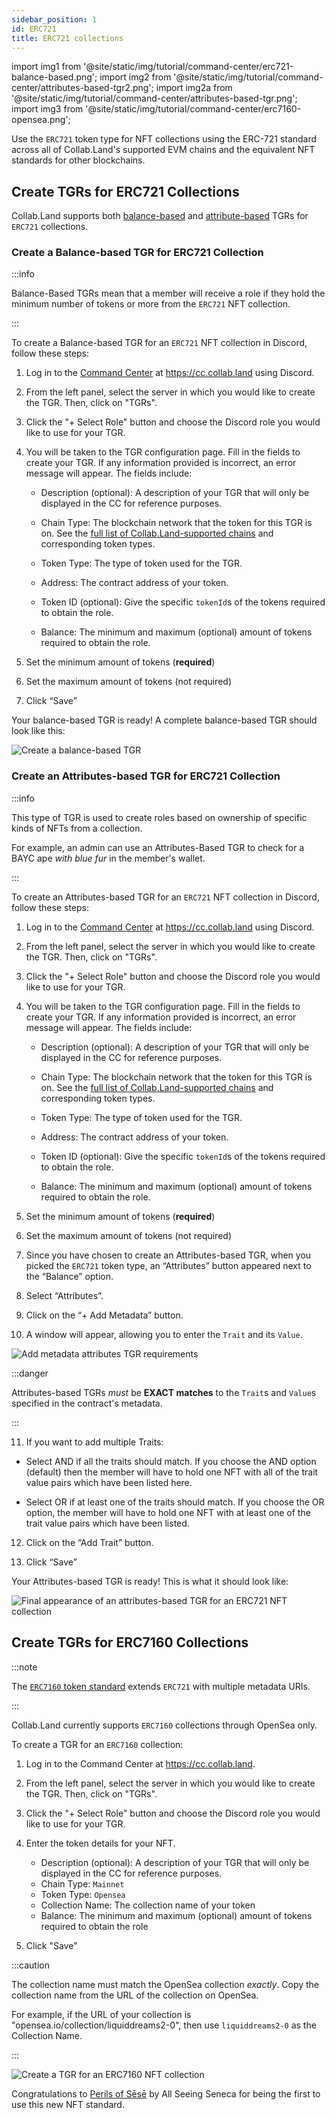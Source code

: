 ```yaml
---
sidebar_position: 1
id: ERC721
title: ERC721 collections
---
```

import img1 from '@site/static/img/tutorial/command-center/erc721-balance-based.png';
import img2 from '@site/static/img/tutorial/command-center/attributes-based-tgr2.png';
import img2a from '@site/static/img/tutorial/command-center/attributes-based-tgr.png';
import img3 from '@site/static/img/tutorial/command-center/erc7160-opensea.png';

Use the `ERC721` token type for NFT collections using the ERC-721 standard across all of Collab.Land's supported EVM chains and the equivalent NFT standards for other blockchains.

## Create TGRs for ERC721 Collections

Collab.Land supports both [balance-based](/help-docs/command-center/create-a-tgr/how-to-create-a-tgr#create-a-balance-based-tgr) and [attribute-based](/help-docs/command-center/create-a-tgr/how-to-create-a-tgr#create-a-attributes-based-tgr-nft-only) TGRs for `ERC721` collections.

### Create a Balance-based TGR for ERC721 Collection

:::info

Balance-Based TGRs mean that a member will receive a role if they hold the minimum number of tokens or more from the `ERC721` NFT collection.

:::

To create a Balance-based TGR for an `ERC721` NFT collection in Discord, follow these steps:

1. Log in to the [Command Center](/help-docs/key-features/command-center) at https://cc.collab.land using Discord.

2. From the left panel, select the server in which you would like to create the TGR. Then, click on "TGRs".

3. Click the "+ Select Role" button and choose the Discord role you would like to use for your TGR.

4. You will be taken to the TGR configuration page. Fill in the fields to create your TGR. If any information provided is incorrect, an error message will appear. The fields include:

   - Description (optional): A description of your TGR that will only be displayed in the CC for reference purposes.

   - Chain Type: The blockchain network that the token for this TGR is on. See the [full list of Collab.Land-supported chains](/help-docs/key-features/token-gate-communities#supported-blockchains--tokens) and corresponding token types.

   - Token Type: The type of token used for the TGR.

   - Address: The contract address of your token.

   - Token ID (optional): Give the specific `tokenId`s of the tokens required to obtain the role.

   - Balance: The minimum and maximum (optional) amount of tokens required to obtain the role.

5. Set the minimum amount of tokens (**required**)

6. Set the maximum amount of tokens (not required)

7. Click “Save”

Your balance-based TGR is ready! A complete balance-based TGR should look like this:

<div class="text--center">
   <img  src={img1} alt="Create a balance-based TGR" />
</div>

### Create an Attributes-based TGR for ERC721 Collection

:::info

This type of TGR is used to create roles based on ownership of specific kinds of NFTs from a collection.

For example, an admin can use an Attributes-Based TGR to check for a BAYC ape _with blue fur_ in the member's wallet.

:::

To create an Attributes-based TGR for an `ERC721` NFT collection in Discord, follow these steps:

1. Log in to the [Command Center](/help-docs/key-features/command-center) at https://cc.collab.land using Discord.

2. From the left panel, select the server in which you would like to create the TGR. Then, click on "TGRs".

3. Click the "+ Select Role" button and choose the Discord role you would like to use for your TGR.

4. You will be taken to the TGR configuration page. Fill in the fields to create your TGR. If any information provided is incorrect, an error message will appear. The fields include:

   - Description (optional): A description of your TGR that will only be displayed in the CC for reference purposes.

   - Chain Type: The blockchain network that the token for this TGR is on. See the [full list of Collab.Land-supported chains](/help-docs/key-features/token-gate-communities#supported-blockchains--tokens) and corresponding token types.

   - Token Type: The type of token used for the TGR.

   - Address: The contract address of your token.

   - Token ID (optional): Give the specific `tokenId`s of the tokens required to obtain the role.

   - Balance: The minimum and maximum (optional) amount of tokens required to obtain the role.

5. Set the minimum amount of tokens (**required**)

6. Set the maximum amount of tokens (not required)

7. Since you have chosen to create an Attributes-based TGR, when you picked the `ERC721` token type, an “Attributes” button appeared next to the “Balance” option.

8. Select “Attributes”.

9. Click on the “+ Add Metadata” button.

10. A window will appear, allowing you to enter the `Trait` and its `Value`.

   <div class="text--center">
     <img  src={img2} alt="Add metadata attributes TGR requirements" />
   </div>

:::danger

Attributes-based TGRs _must_ be **EXACT matches** to the `Trait`s and `Value`s specified in the contract's metadata.

:::

11. If you want to add multiple Traits:

   - Select AND if all the traits should match. If you choose the AND option (default) then the member will have to hold one NFT with all of the trait value pairs which have been listed here.

   - Select OR if at least one of the traits should match. If you choose the OR option, the member will have to hold one NFT with at least one of the trait value pairs which have been listed.

12. Click on the “Add Trait” button.

13. Click “Save”

Your Attributes-based TGR is ready! This is what it should look like:

   <div class="text--center">
     <img  src={img2a} alt="Final appearance of an attributes-based TGR for an ERC721 NFT collection" />
   </div>

## Create TGRs for ERC7160 Collections

:::note

The [`ERC7160` token standard](https://eips.ethereum.org/EIPS/eip-7160) extends `ERC721` with multiple metadata URIs.

:::

Collab.Land currently supports `ERC7160` collections through OpenSea only.

To create a TGR for an `ERC7160` collection:

1. Log in to the Command Center at https://cc.collab.land.

2. From the left panel, select the server in which you would like to create the TGR. Then, click on "TGRs".

3. Click the "+ Select Role" button and choose the Discord role you would like to use for your TGR.

4. Enter the token details for your NFT.
   - Description (optional): A description of your TGR that will only be displayed in the CC for reference purposes.
   - Chain Type: `Mainnet`
   - Token Type: `Opensea`
   - Collection Name: The collection name of your token
   - Balance: The minimum and maximum (optional) amount of tokens required to obtain the role
5. Click "Save"

:::caution

The collection name must match the OpenSea collection _exactly_. Copy the collection name from the URL of the collection on OpenSea.

For example, if the URL of your collection is "opensea.io/collection/liquiddreams2-0", then use `liquiddreams2-0` as the Collection Name.

:::

<div class="text--center">
   <img  src={img3} alt="Create a TGR for an ERC7160 NFT collection" />
</div>

Congratulations to [Perils of Sēsē](https://www.perilsofsese.com) by All Seeing Seneca for being the first to use this new NFT standard.
